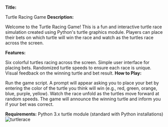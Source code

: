 **Title:**

Turtle Racing Game
**Description:**

Welcome to the Turtle Racing Game! This is a fun and interactive turtle race simulation created using Python's turtle graphics module. Players can place their bets on which turtle will win the race and watch as the turtles race across the screen.

**Features:**

Six colorful turtles racing across the screen.
Simple user interface for placing bets.
Randomized turtle speeds to ensure each race is unique.
Visual feedback on the winning turtle and bet result.
**How to Play:**

Run the game script.
A prompt will appear asking you to place your bet by entering the color of the turtle you think will win (e.g., red, green, orange, blue, purple, yellow).
Watch the race unfold as the turtles move forward at random speeds.
The game will announce the winning turtle and inform you if your bet was correct.

**Requirements:**
Python 3.x
turtle module (standard with Python installations)
![turtlerace](https://github.com/user-attachments/assets/dd918142-d8a5-4e1f-a283-63c55c843afa)

